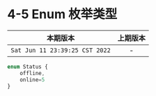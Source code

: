 # 4-5 Enum 枚举类型

|本期版本|上期版本
|:---:|:---:
`Sat Jun 11 23:39:25 CST 2022` | -


```js
enum Status {
	offline,
	online=5
}

```